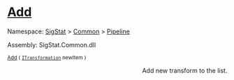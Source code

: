 # [Add](./SequentialTransformPipeline-100663508.md)

Namespace: [SigStat]() > [Common](./../../README.md) > [Pipeline](./../README.md)

Assembly: SigStat.Common.dll

<sub>[Add](./SequentialTransformPipeline-100663508.md) ( [`ITransformation`](./../../ITransformation.md) newItem )         <div style = "text-align: right" >Add new transform to the list.</div></sub>
